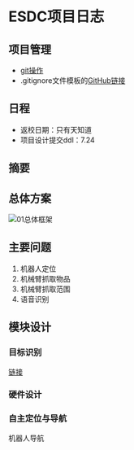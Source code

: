 # ESDC项目日志


## 项目管理
- [git操作](./docs/Github.md)
- .gitignore文件模板的[GitHub链接](https://github.com/github/gitignore)

## 日程
- 返校日期：只有天知道
- 项目设计提交ddl：7.24
## 摘要

## 总体方案

![01总体框架](https://img-blog.csdnimg.cn/20200625205524640.png)

## 主要问题

1. 机器人定位
2. 机械臂抓取物品
3. 机械臂抓取范围
4. 语音识别



## 模块设计

### 目标识别
[链接](./ObjectDetection/README.md)


### 硬件设计



### 自主定位与导航

机器人导航